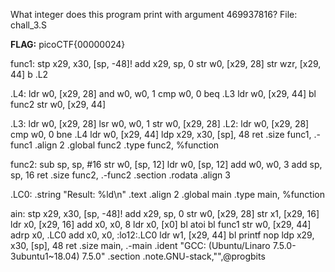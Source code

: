 What integer does this program print with argument 469937816? 
File: chall_3.S 

**FLAG:** picoCTF{00000024}

func1:
        stp     x29, x30, [sp, -48]!
        add     x29, sp, 0
        str     w0, [x29, 28]
        str     wzr, [x29, 44]
        b       .L2

.L4:
        ldr     w0, [x29, 28]
        and     w0, w0, 1
        cmp     w0, 0
        beq     .L3
        ldr     w0, [x29, 44]
        bl      func2
        str     w0, [x29, 44]

.L3:
        ldr     w0, [x29, 28]
        lsr     w0, w0, 1
        str     w0, [x29, 28]
.L2:
        ldr     w0, [x29, 28]
        cmp     w0, 0
        bne     .L4
        ldr     w0, [x29, 44]
        ldp     x29, x30, [sp], 48
        ret
        .size   func1, .-func1
        .align  2
        .global func2
        .type   func2, %function

func2:
        sub     sp, sp, #16
        str     w0, [sp, 12]
        ldr     w0, [sp, 12]
        add     w0, w0, 3
        add     sp, sp, 16
        ret
        .size   func2, .-func2
        .section        .rodata
        .align  3

.LC0:
        .string "Result: %ld\n"
        .text
        .align  2
        .global main
        .type   main, %function   

ain:
        stp     x29, x30, [sp, -48]!
        add     x29, sp, 0
        str     w0, [x29, 28]
        str     x1, [x29, 16]
        ldr     x0, [x29, 16]
        add     x0, x0, 8
        ldr     x0, [x0]
        bl      atoi
        bl      func1
        str     w0, [x29, 44]
        adrp    x0, .LC0
        add     x0, x0, :lo12:.LC0
        ldr     w1, [x29, 44]
        bl      printf
        nop
        ldp     x29, x30, [sp], 48
        ret
        .size   main, .-main
        .ident  "GCC: (Ubuntu/Linaro 7.5.0-3ubuntu1~18.04) 7.5.0"
        .section        .note.GNU-stack,"",@progbits                                                                                                                    